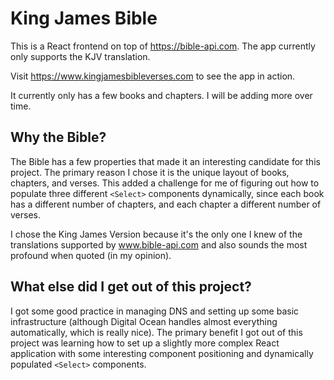 # King James Bible

This is a React frontend on top of https://bible-api.com. The app currently only supports the KJV translation.

Visit https://www.kingjamesbibleverses.com to see the app in action.

It currently only has a few books and chapters. I will be adding more over time.

## Why the Bible?
The Bible has a few properties that made it an interesting candidate for this project. The primary reason I
chose it is the unique layout of books, chapters, and verses. This added a challenge for me of figuring out
how to populate three different `<Select>` components dynamically, since each book has a different number of
chapters, and each chapter a different number of verses.

I chose the King James Version because it's the only one I knew of the translations supported by www.bible-api.com
and also sounds the most profound when quoted (in my opinion).

## What else did I get out of this project?
I got some good practice in managing DNS and setting up some basic infrastructure (although Digital Ocean handles
almost everything automatically, which is really nice). The primary benefit I got out of this project was learning
how to set up a slightly more complex React application with some interesting component positioning and dynamically
populated `<Select>` components.